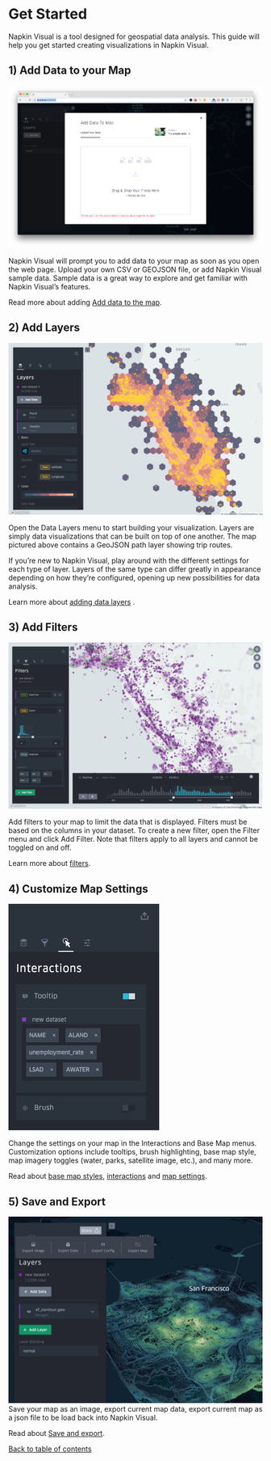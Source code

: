 # Get Started

Napkin Visual is a tool designed for geospatial data analysis. This guide will help you get started creating visualizations in Napkin Visual.


## 1) Add Data to your Map

![Add data to the map pop up](./photos/image42.png "Add data to the map pop up")

Napkin Visual will prompt you to add data to your map as soon as you open the web page. Upload your own CSV or GEOJSON file, or add Napkin Visual sample data.
Sample data is a great way to explore and get familiar with Napkin Visual’s features.

Read more about adding [Add data to the map](./b-workflow/a-add-data-to-the-map.md).


## 2) Add Layers

![Add layer](./photos/j-get-started-layers.png "Add layer")

Open the Data Layers menu to start building your visualization. Layers are simply data visualizations that can be built on top of one another. The map pictured above contains a GeoJSON path layer showing trip routes.

If you’re new to Napkin Visual, play around with the different settings for each type of layer. Layers of the same type can differ greatly in appearance depending on how they’re configured, opening up new possibilities for data analysis.

Learn more about [adding data layers](./b-workflow/b-add-data-layers/a-adding-data-layers.md)
.

## 3) Add Filters

![choose a dataset](./photos/add-filter.png "choose a dataset")

Add filters to your map to limit the data that is displayed. Filters must be based on the columns in your dataset. To create a new filter, open the Filter menu and click Add Filter. Note that filters apply to all layers and cannot be toggled on and off.

Learn more about [filters](./e-filters.md).

## 4) Customize Map Settings

![Customize Map Settings](./photos/interactions.png "Customize Map Settings")

Change the settings on your map in the Interactions and Base Map menus. Customization options include tooltips, brush highlighting, base map style, map imagery toggles (water, parks, satellite image, etc.), and many more.

Read about [base map styles](./f-map-styles.md), [interactions](./g-interactions.md) and [map settings](./m-map-settings.md).

## 5) Save and Export
![Save and Export](./photos/export-save.png "Save and Export")
Save your map as an image, export current map data, export current map as a json file to be load back into Napkin Visual.

Read about [Save and export](./k-save-and-export.md).

[Back to table of contents](README.md)
